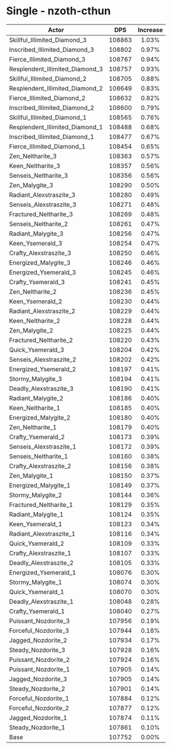 # Single - nzoth-cthun
| Actor | DPS | Increase |
|---|:---:|:---:|
|Skillful_Illimited_Diamond_3|108863|1.03%|
|Inscribed_Illimited_Diamond_3|108802|0.97%|
|Fierce_Illimited_Diamond_3|108767|0.94%|
|Resplendent_Illimited_Diamond_3|108757|0.93%|
|Skillful_Illimited_Diamond_2|108705|0.88%|
|Resplendent_Illimited_Diamond_2|108649|0.83%|
|Fierce_Illimited_Diamond_2|108632|0.82%|
|Inscribed_Illimited_Diamond_2|108600|0.79%|
|Skillful_Illimited_Diamond_1|108565|0.76%|
|Resplendent_Illimited_Diamond_1|108488|0.68%|
|Inscribed_Illimited_Diamond_1|108477|0.67%|
|Fierce_Illimited_Diamond_1|108454|0.65%|
|Zen_Neltharite_3|108363|0.57%|
|Keen_Neltharite_3|108357|0.56%|
|Senseis_Neltharite_3|108356|0.56%|
|Zen_Malygite_3|108290|0.50%|
|Radiant_Alexstraszite_3|108280|0.49%|
|Senseis_Alexstraszite_3|108271|0.48%|
|Fractured_Neltharite_3|108269|0.48%|
|Senseis_Neltharite_2|108261|0.47%|
|Radiant_Malygite_3|108256|0.47%|
|Keen_Ysemerald_3|108254|0.47%|
|Crafty_Alexstraszite_3|108250|0.46%|
|Energized_Malygite_3|108246|0.46%|
|Energized_Ysemerald_3|108245|0.46%|
|Crafty_Ysemerald_3|108241|0.45%|
|Zen_Neltharite_2|108236|0.45%|
|Keen_Ysemerald_2|108230|0.44%|
|Radiant_Alexstraszite_2|108229|0.44%|
|Keen_Neltharite_2|108228|0.44%|
|Zen_Malygite_2|108225|0.44%|
|Fractured_Neltharite_2|108220|0.43%|
|Quick_Ysemerald_3|108204|0.42%|
|Senseis_Alexstraszite_2|108202|0.42%|
|Energized_Ysemerald_2|108197|0.41%|
|Stormy_Malygite_3|108194|0.41%|
|Deadly_Alexstraszite_3|108190|0.41%|
|Radiant_Malygite_2|108186|0.40%|
|Keen_Neltharite_1|108185|0.40%|
|Energized_Malygite_2|108180|0.40%|
|Zen_Neltharite_1|108179|0.40%|
|Crafty_Ysemerald_2|108173|0.39%|
|Senseis_Alexstraszite_1|108172|0.39%|
|Senseis_Neltharite_1|108160|0.38%|
|Crafty_Alexstraszite_2|108156|0.38%|
|Zen_Malygite_1|108150|0.37%|
|Energized_Malygite_1|108149|0.37%|
|Stormy_Malygite_2|108144|0.36%|
|Fractured_Neltharite_1|108129|0.35%|
|Radiant_Malygite_1|108124|0.35%|
|Keen_Ysemerald_1|108123|0.34%|
|Radiant_Alexstraszite_1|108116|0.34%|
|Quick_Ysemerald_2|108109|0.33%|
|Crafty_Alexstraszite_1|108107|0.33%|
|Deadly_Alexstraszite_2|108105|0.33%|
|Energized_Ysemerald_1|108076|0.30%|
|Stormy_Malygite_1|108074|0.30%|
|Quick_Ysemerald_1|108070|0.30%|
|Deadly_Alexstraszite_1|108048|0.28%|
|Crafty_Ysemerald_1|108040|0.27%|
|Puissant_Nozdorite_3|107956|0.19%|
|Forceful_Nozdorite_3|107944|0.18%|
|Jagged_Nozdorite_2|107934|0.17%|
|Steady_Nozdorite_3|107928|0.16%|
|Puissant_Nozdorite_2|107924|0.16%|
|Puissant_Nozdorite_1|107905|0.14%|
|Jagged_Nozdorite_3|107905|0.14%|
|Steady_Nozdorite_2|107901|0.14%|
|Forceful_Nozdorite_1|107884|0.12%|
|Forceful_Nozdorite_2|107877|0.12%|
|Jagged_Nozdorite_1|107874|0.11%|
|Steady_Nozdorite_1|107861|0.10%|
|Base|107752|0.00%|
